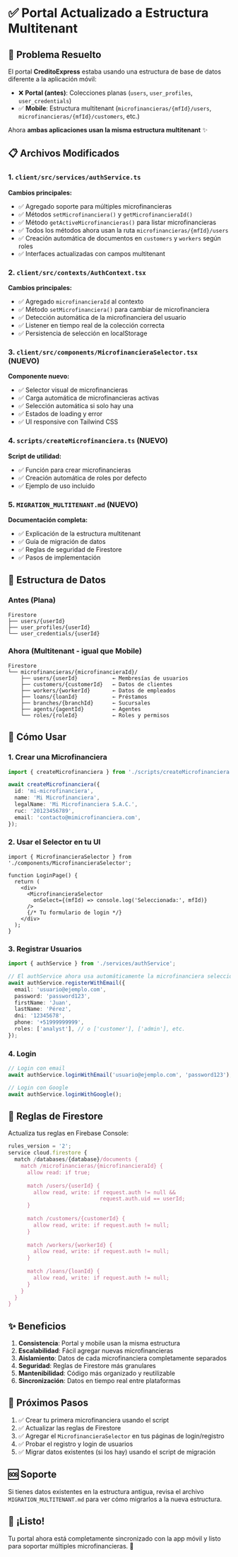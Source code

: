 # ✅ Portal Actualizado a Estructura Multitenant

## 🎯 Problema Resuelto

El portal **CreditoExpress** estaba usando una estructura de base de datos diferente a la aplicación móvil:

- ❌ **Portal (antes)**: Colecciones planas (`users`, `user_profiles`, `user_credentials`)
- ✅ **Mobile**: Estructura multitenant (`microfinancieras/{mfId}/users`, `microfinancieras/{mfId}/customers`, etc.)

Ahora **ambas aplicaciones usan la misma estructura multitenant** ✨

## 📋 Archivos Modificados

### 1. `client/src/services/authService.ts`
**Cambios principales:**
- ✅ Agregado soporte para múltiples microfinancieras
- ✅ Métodos `setMicrofinanciera()` y `getMicrofinancieraId()`
- ✅ Método `getActiveMicrofinancieras()` para listar microfinancieras
- ✅ Todos los métodos ahora usan la ruta `microfinancieras/{mfId}/users`
- ✅ Creación automática de documentos en `customers` y `workers` según roles
- ✅ Interfaces actualizadas con campos multitenant

### 2. `client/src/contexts/AuthContext.tsx`
**Cambios principales:**
- ✅ Agregado `microfinancieraId` al contexto
- ✅ Método `setMicrofinanciera()` para cambiar de microfinanciera
- ✅ Detección automática de la microfinanciera del usuario
- ✅ Listener en tiempo real de la colección correcta
- ✅ Persistencia de selección en localStorage

### 3. `client/src/components/MicrofinancieraSelector.tsx` (NUEVO)
**Componente nuevo:**
- ✅ Selector visual de microfinancieras
- ✅ Carga automática de microfinancieras activas
- ✅ Selección automática si solo hay una
- ✅ Estados de loading y error
- ✅ UI responsive con Tailwind CSS

### 4. `scripts/createMicrofinanciera.ts` (NUEVO)
**Script de utilidad:**
- ✅ Función para crear microfinancieras
- ✅ Creación automática de roles por defecto
- ✅ Ejemplo de uso incluido

### 5. `MIGRATION_MULTITENANT.md` (NUEVO)
**Documentación completa:**
- ✅ Explicación de la estructura multitenant
- ✅ Guía de migración de datos
- ✅ Reglas de seguridad de Firestore
- ✅ Pasos de implementación

## 🔄 Estructura de Datos

### Antes (Plana)
```
Firestore
├── users/{userId}
├── user_profiles/{userId}
└── user_credentials/{userId}
```

### Ahora (Multitenant - igual que Mobile)
```
Firestore
└── microfinancieras/{microfinancieraId}/
    ├── users/{userId}           ← Membresías de usuarios
    ├── customers/{customerId}   ← Datos de clientes
    ├── workers/{workerId}       ← Datos de empleados
    ├── loans/{loanId}           ← Préstamos
    ├── branches/{branchId}      ← Sucursales
    ├── agents/{agentId}         ← Agentes
    └── roles/{roleId}           ← Roles y permisos
```

## 🚀 Cómo Usar

### 1. Crear una Microfinanciera

```typescript
import { createMicrofinanciera } from './scripts/createMicrofinanciera';

await createMicrofinanciera({
  id: 'mi-microfinanciera',
  name: 'Mi Microfinanciera',
  legalName: 'Mi Microfinanciera S.A.C.',
  ruc: '20123456789',
  email: 'contacto@mimicrofinanciera.com',
});
```

### 2. Usar el Selector en tu UI

```tsx
import { MicrofinancieraSelector } from './components/MicrofinancieraSelector';

function LoginPage() {
  return (
    <div>
      <MicrofinancieraSelector 
        onSelect={(mfId) => console.log('Seleccionada:', mfId)} 
      />
      {/* Tu formulario de login */}
    </div>
  );
}
```

### 3. Registrar Usuarios

```typescript
import { authService } from './services/authService';

// El authService ahora usa automáticamente la microfinanciera seleccionada
await authService.registerWithEmail({
  email: 'usuario@ejemplo.com',
  password: 'password123',
  firstName: 'Juan',
  lastName: 'Pérez',
  dni: '12345678',
  phone: '+51999999999',
  roles: ['analyst'], // o ['customer'], ['admin'], etc.
});
```

### 4. Login

```typescript
// Login con email
await authService.loginWithEmail('usuario@ejemplo.com', 'password123');

// Login con Google
await authService.loginWithGoogle();
```

## 🔐 Reglas de Firestore

Actualiza tus reglas en Firebase Console:

```javascript
rules_version = '2';
service cloud.firestore {
  match /databases/{database}/documents {
    match /microfinancieras/{microfinancieraId} {
      allow read: if true;
      
      match /users/{userId} {
        allow read, write: if request.auth != null && 
                             request.auth.uid == userId;
      }
      
      match /customers/{customerId} {
        allow read, write: if request.auth != null;
      }
      
      match /workers/{workerId} {
        allow read, write: if request.auth != null;
      }
      
      match /loans/{loanId} {
        allow read, write: if request.auth != null;
      }
    }
  }
}
```

## ✨ Beneficios

1. **Consistencia**: Portal y mobile usan la misma estructura
2. **Escalabilidad**: Fácil agregar nuevas microfinancieras
3. **Aislamiento**: Datos de cada microfinanciera completamente separados
4. **Seguridad**: Reglas de Firestore más granulares
5. **Mantenibilidad**: Código más organizado y reutilizable
6. **Sincronización**: Datos en tiempo real entre plataformas

## 📝 Próximos Pasos

1. ✅ Crear tu primera microfinanciera usando el script
2. ✅ Actualizar las reglas de Firestore
3. ✅ Agregar el `MicrofinancieraSelector` en tus páginas de login/registro
4. ✅ Probar el registro y login de usuarios
5. ✅ Migrar datos existentes (si los hay) usando el script de migración

## 🆘 Soporte

Si tienes datos existentes en la estructura antigua, revisa el archivo `MIGRATION_MULTITENANT.md` para ver cómo migrarlos a la nueva estructura.

## 🎉 ¡Listo!

Tu portal ahora está completamente sincronizado con la app móvil y listo para soportar múltiples microfinancieras. 🚀

